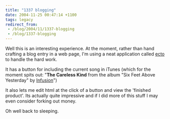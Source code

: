 ```yaml
---
title: "1337 blogging"
date: 2004-11-25 00:47:14 +1100
tags: legacy
redirect_from:
 - /blog/2004/11/1337-blogging
 - /blog/1337-blogging
---
```


Well this is an interesting experience. At the moment, rather than hand crafting a blog entry in a web page, I'm using a neat application called <a href="http://ecto.kung-foo.tv/">ecto</a> to handle the hard work.



It has a button for including the current song in iTunes (which for the moment spits out: "<strong>The Careless Kind</strong> from the album "Six Feet Above Yesterday" by <a href="http://www.google.com/search?q=%22Infusion%22">Infusion</a>")



It also lets me edit html at the click of a button and view the 'finished product'. Its actually quite impressive and if I did more of this stuff I may even consider forking out money.



Oh well back to sleeping.


